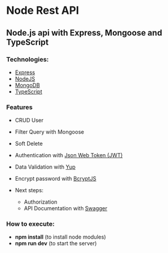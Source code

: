 # Node Rest API

## Node.js api with Express, Mongoose and TypeScript

### Technologies:

- [Express](https://expressjs.com/pt-br/)
- [NodeJS](https://nodejs.org/en/)
- [MongoDB](https://www.mongodb.com/)
- [TypeScript](https://www.typescriptlang.org/)

### Features

- CRUD User
- Filter Query with Mongoose
- Soft Delete
- Authentication with [Json Web Token (JWT)](https://www.npmjs.com/package/jsonwebtoken)
- Data Validation with [Yup](https://www.npmjs.com/package/yup)
- Encrypt password with [BcryptJS](https://www.npmjs.com/package/bcryptjs)

- Next steps:
  - Authorization
  - API Documentation with [Swagger](https://swagger.io/)

### How to execute:

- **npm install** (to install node modules)
- **npm run dev** (to start the server)
